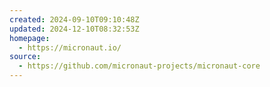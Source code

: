 ```yaml
---
created: 2024-09-10T09:10:48Z
updated: 2024-12-10T08:32:53Z
homepage:
  - https://micronaut.io/
source:
  - https://github.com/micronaut-projects/micronaut-core
---
```

